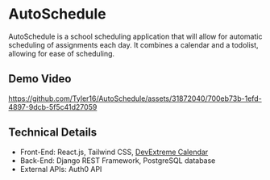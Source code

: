 <h1>AutoSchedule</h1>
AutoSchedule is a school scheduling application that will allow for automatic scheduling of assignments each day. It combines a calendar and a todolist, allowing for ease of scheduling.
<h2>Demo Video</h2>

https://github.com/Tyler16/AutoSchedule/assets/31872040/700eb73b-1efd-4897-9dcb-5f5c41d27059



<h2>Technical Details</h2>
<ul>
<li>Front-End: React.js, Tailwind CSS, <a href="https://devexpress.github.io/devextreme-reactive/react/scheduler/docs/guides/getting-started/">DevExtreme Calendar</a></li>
<li>Back-End: Django REST Framework, PostgreSQL database</li>
<li>External APIs: Auth0 API</li>
</ul>

